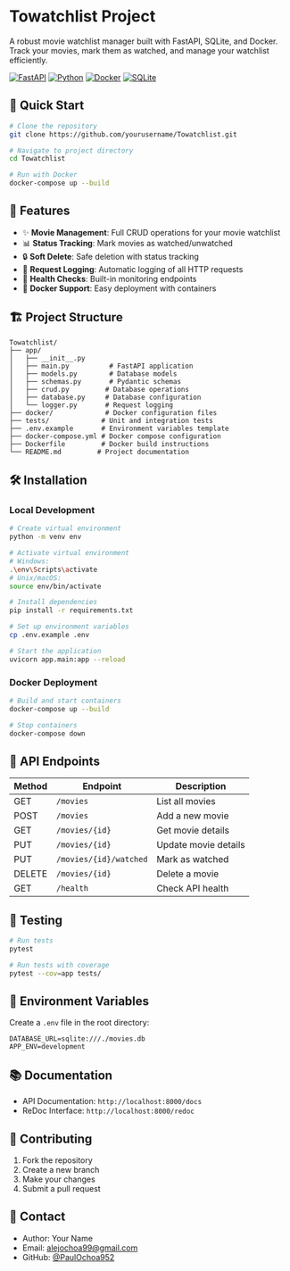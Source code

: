 # Towatchlist Project

A robust movie watchlist manager built with FastAPI, SQLite, and Docker. Track your movies, mark them as watched, and manage your watchlist efficiently.

[![FastAPI](https://img.shields.io/badge/FastAPI-005571?style=for-the-badge&logo=fastapi)](https://fastapi.tiangolo.com)
[![Python](https://img.shields.io/badge/Python-3776AB?style=for-the-badge&logo=python&logoColor=white)](https://www.python.org)
[![Docker](https://img.shields.io/badge/Docker-2496ED?style=for-the-badge&logo=docker&logoColor=white)](https://www.docker.com)
[![SQLite](https://img.shields.io/badge/SQLite-003B57?style=for-the-badge&logo=sqlite&logoColor=white)](https://www.sqlite.org)

## 🚀 Quick Start

```bash
# Clone the repository
git clone https://github.com/yourusername/Towatchlist.git

# Navigate to project directory
cd Towatchlist

# Run with Docker
docker-compose up --build
```

## 🎯 Features

- ✨ **Movie Management**: Full CRUD operations for your movie watchlist
- 📊 **Status Tracking**: Mark movies as watched/unwatched
- 🔒 **Soft Delete**: Safe deletion with status tracking
- 📝 **Request Logging**: Automatic logging of all HTTP requests
- 🏥 **Health Checks**: Built-in monitoring endpoints
- 🐳 **Docker Support**: Easy deployment with containers

## 🏗️ Project Structure

```
Towatchlist/
├── app/
│   ├── __init__.py
│   ├── main.py          # FastAPI application
│   ├── models.py        # Database models
│   ├── schemas.py       # Pydantic schemas
│   ├── crud.py         # Database operations
│   ├── database.py     # Database configuration
│   └── logger.py       # Request logging
├── docker/             # Docker configuration files
├── tests/             # Unit and integration tests
├── .env.example       # Environment variables template
├── docker-compose.yml # Docker compose configuration
├── Dockerfile         # Docker build instructions
└── README.md         # Project documentation
```

## 🛠️ Installation

### Local Development

```bash
# Create virtual environment
python -m venv env

# Activate virtual environment
# Windows:
.\env\Scripts\activate
# Unix/macOS:
source env/bin/activate

# Install dependencies
pip install -r requirements.txt

# Set up environment variables
cp .env.example .env

# Start the application
uvicorn app.main:app --reload
```

### Docker Deployment

```bash
# Build and start containers
docker-compose up --build

# Stop containers
docker-compose down
```

## 🔌 API Endpoints

| Method | Endpoint | Description |
|--------|----------|-------------|
| GET | `/movies` | List all movies |
| POST | `/movies` | Add a new movie |
| GET | `/movies/{id}` | Get movie details |
| PUT | `/movies/{id}` | Update movie details |
| PUT | `/movies/{id}/watched` | Mark as watched |
| DELETE | `/movies/{id}` | Delete a movie |
| GET | `/health` | Check API health |

## 🧪 Testing

```bash
# Run tests
pytest

# Run tests with coverage
pytest --cov=app tests/
```

## 🔐 Environment Variables

Create a `.env` file in the root directory:

```env
DATABASE_URL=sqlite:///./movies.db
APP_ENV=development
```

## 📚 Documentation

- API Documentation: `http://localhost:8000/docs`
- ReDoc Interface: `http://localhost:8000/redoc`

## 🤝 Contributing

1. Fork the repository
2. Create a new branch
3. Make your changes
4. Submit a pull request


## 👥 Contact

- Author: Your Name
- Email: alejochoa99@gmail.com
- GitHub: [@PaulOchoa952](https://github.com/PaulOchoa952)